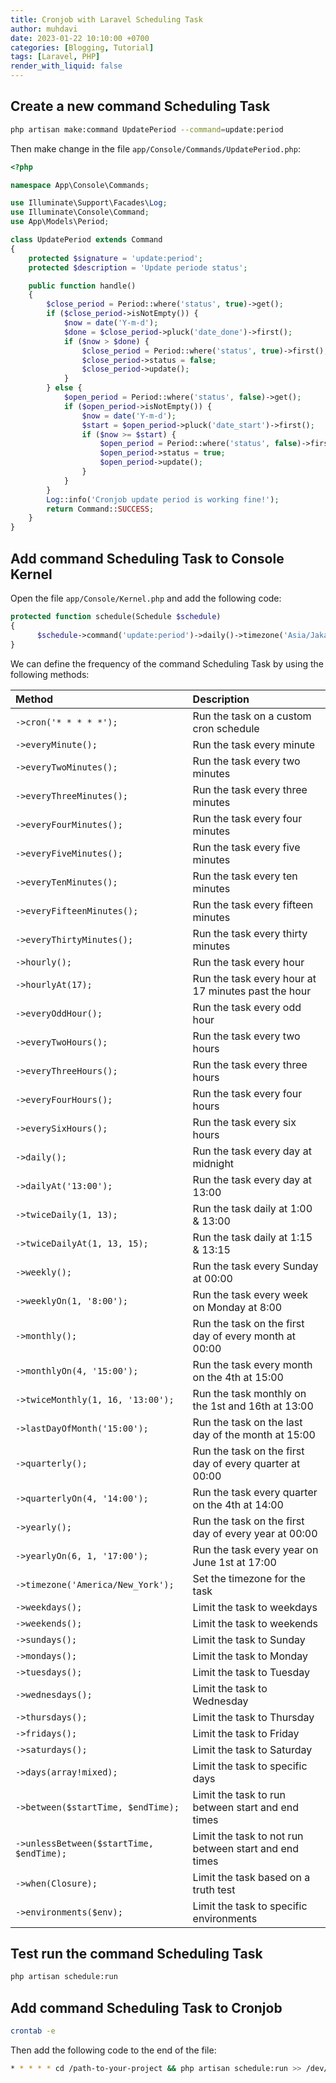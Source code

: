 ```yaml
---
title: Cronjob with Laravel Scheduling Task
author: muhdavi
date: 2023-01-22 10:10:00 +0700
categories: [Blogging, Tutorial]
tags: [Laravel, PHP]
render_with_liquid: false
---
```


## Create a new command Scheduling Task
```bash
php artisan make:command UpdatePeriod --command=update:period
```
Then make change in the file `app/Console/Commands/UpdatePeriod.php`:

```php
<?php

namespace App\Console\Commands;

use Illuminate\Support\Facades\Log;
use Illuminate\Console\Command;
use App\Models\Period;

class UpdatePeriod extends Command
{
    protected $signature = 'update:period';
    protected $description = 'Update periode status';

    public function handle()
    {
        $close_period = Period::where('status', true)->get();
        if ($close_period->isNotEmpty()) {
            $now = date('Y-m-d');
            $done = $close_period->pluck('date_done')->first();
            if ($now > $done) {
                $close_period = Period::where('status', true)->first();
                $close_period->status = false;
                $close_period->update();
            }
        } else {
            $open_period = Period::where('status', false)->get();
            if ($open_period->isNotEmpty()) {
                $now = date('Y-m-d');
                $start = $open_period->pluck('date_start')->first();
                if ($now >= $start) {
                    $open_period = Period::where('status', false)->first();
                    $open_period->status = true;
                    $open_period->update();
                }
            }
        }
        Log::info('Cronjob update period is working fine!');
        return Command::SUCCESS;
    }
}
```

## Add command Scheduling Task to Console Kernel
Open the file `app/Console/Kernel.php` and add the following code:
```php
protected function schedule(Schedule $schedule)
{
      $schedule->command('update:period')->daily()->timezone('Asia/Jakarta');
}
```
We can define the frequency of the command Scheduling Task by using the following methods:

| Method                                   | Description                                              |
|:-----------------------------------------|:---------------------------------------------------------|
| `->cron('* * * * *');`                   | Run the task on a custom cron schedule                   |
| `->everyMinute();`                       | Run the task every minute                                |
| `->everyTwoMinutes();`                   | Run the task every two minutes                           |
| `->everyThreeMinutes();`                 | Run the task every three minutes                         |
| `->everyFourMinutes();`                  | 	Run the task every four minutes                         |
| `->everyFiveMinutes();`                  | 	Run the task every five minutes                         |
| `->everyTenMinutes();`                   | 	Run the task every ten minutes                          |
| `->everyFifteenMinutes();`               | 	Run the task every fifteen minutes                      |
| `->everyThirtyMinutes();`                | 	Run the task every thirty minutes                       |
| `->hourly();`                            | 	Run the task every hour                                 |
| `->hourlyAt(17);`                        | 	Run the task every hour at 17 minutes past the hour     |
| `->everyOddHour();`                      | 	Run the task every odd hour                             |
| `->everyTwoHours();`                     | 	Run the task every two hours                            |
| `->everyThreeHours();`                   | 	Run the task every three hours                          |
| `->everyFourHours();`                    | 	Run the task every four hours                           |
| `->everySixHours();`                     | 	Run the task every six hours                            |
| `->daily();`                             | 	Run the task every day at midnight                      |
| `->dailyAt('13:00');`                    | 	Run the task every day at 13:00                         |
| `->twiceDaily(1, 13);`                   | 	Run the task daily at 1:00 & 13:00                      |
| `->twiceDailyAt(1, 13, 15);`             | 	Run the task daily at 1:15 & 13:15                      |
| `->weekly();`                            | 	Run the task every Sunday at 00:00                      |
| `->weeklyOn(1, '8:00');`                 | 	Run the task every week on Monday at 8:00               |
| `->monthly();`                           | 	Run the task on the first day of every month at 00:00   |
| `->monthlyOn(4, '15:00');`               | 	Run the task every month on the 4th at 15:00            |
| `->twiceMonthly(1, 16, '13:00');`        | 	Run the task monthly on the 1st and 16th at 13:00       |
| `->lastDayOfMonth('15:00');`             | 	Run the task on the last day of the month at 15:00      |
| `->quarterly();`                         | 	Run the task on the first day of every quarter at 00:00 |
| `->quarterlyOn(4, '14:00');`             | 	Run the task every quarter on the 4th at 14:00          |
| `->yearly();`                            | 	Run the task on the first day of every year at 00:00    |
| `->yearlyOn(6, 1, '17:00');`             | 	Run the task every year on June 1st at 17:00            |
| `->timezone('America/New_York');`        | 	Set the timezone for the task                           |
| `->weekdays();`                          | 	Limit the task to weekdays                              |
| `->weekends();`                          | 	Limit the task to weekends                              |
| `->sundays();`                           | 	Limit the task to Sunday                                |
| `->mondays();`                           | 	Limit the task to Monday                                |
| `->tuesdays();`                          | 	Limit the task to Tuesday                               |
| `->wednesdays();`                        | 	Limit the task to Wednesday                             |
| `->thursdays();`                         | 	Limit the task to Thursday                              |
| `->fridays();`                           | 	Limit the task to Friday                                |
| `->saturdays();`                         | 	Limit the task to Saturday                              |
| `->days(array!mixed);`                   | 	Limit the task to specific days                         |
| `->between($startTime, $endTime);`       | 	Limit the task to run between start and end times       |
| `->unlessBetween($startTime, $endTime);` | 	Limit the task to not run between start and end times   |
| `->when(Closure);`                       | 	Limit the task based on a truth test                    |
| `->environments($env);`                  | 	Limit the task to specific environments                 |

## Test run the command Scheduling Task
```bash
php artisan schedule:run
```
## Add command Scheduling Task to Cronjob
```bash
crontab -e
```
Then add the following code to the end of the file:
```bash
* * * * * cd /path-to-your-project && php artisan schedule:run >> /dev/null 2>&1
```

